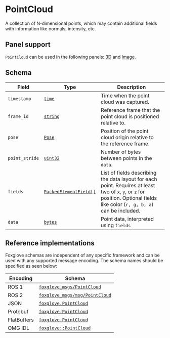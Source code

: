 # PointCloud

A collection of N-dimensional points, which may contain additional fields with information like normals, intensity, etc.

## Panel support

<!--TODO: Link missing documentation when available-->
`PointCloud` can be used in the following panels: [3D](#) and [Image](#).

## Schema 

| Field          | Type                              | Description                                                                                                                                           |
|----------------|-----------------------------------|-------------------------------------------------------------------------------------------------------------------------------------------------------|
| `timestamp`    | [`time`](#)                      | Time when the point cloud was captured.                                                                                                               |
| `frame_id`     | [`string`](#)                    | Reference frame that the point cloud is positioned relative to.                                                                                      |
| `pose`         | [`Pose`](./pose.md)                      | Position of the point cloud origin relative to the reference frame.                                                                  |
| `point_stride` | [`uint32`](#)                    | Number of bytes between points in the `data`.                                                                                      |
| `fields`       | [`PackedElementField[]`](./packed-element-field.md)      | List of fields describing the data layout for each point. Requires at least two of `x`, `y`, or `z` for position. Optional fields like color (`r, g, b, a`) can be included. |
| `data`         | [`bytes`](#)                     | 	Point data, interpreted using `fields`                                                                              |


## Reference implementations

Foxglove schemas are independent of any specific framework and can be used with any supported message encoding. The schema names should be specified as seen below:

| Encoding     | Schema                                   |
|--------------|------------------------------------------|
| ROS 1        | [`foxglove_msgs/PointCloud`](https://github.com/foxglove/foxglove-sdk/blob/main/schemas/ros1/PointCloud.msg)          |
| ROS 2        | [`foxglove_msgs/msg/PointCloud`](https://github.com/foxglove/foxglove-sdk/blob/main/schemas/ros2/PointCloud.msg)      |
| JSON         | [`foxglove.PointCloud`](https://github.com/foxglove/foxglove-sdk/blob/main/schemas/jsonschema/PointCloud.json)        |
| Protobuf     | [`foxglove.PointCloud`](https://github.com/foxglove/foxglove-sdk/blob/main/schemas/proto/foxglove/PointCloud.proto)   |
| FlatBuffers  | [`foxglove.PointCloud`](https://github.com/foxglove/foxglove-sdk/blob/main/schemas/flatbuffer/PointCloud.fbs)         |
| OMG IDL      | [`foxglove::PointCloud`](https://github.com/foxglove/foxglove-sdk/blob/main/schemas/omgidl/foxglove/PointCloud.idl)   |
